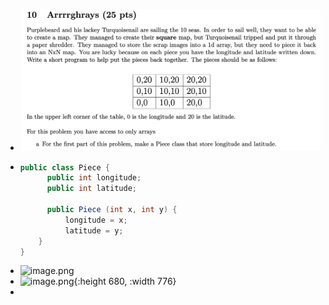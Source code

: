 - ![image.png](../assets/image_1646692535772_0.png)
- ```java
  public class Piece {
    	public int longitude;
    	public int latitude;
    	
    	public Piece (int x, int y) {
        	longitude = x;
        	latitude = y;
      }
  }
  ```
- ![image.png](../assets/image_1646692829024_0.png)
- ![image.png](../assets/image_1646692851733_0.png){:height 680, :width 776}
-